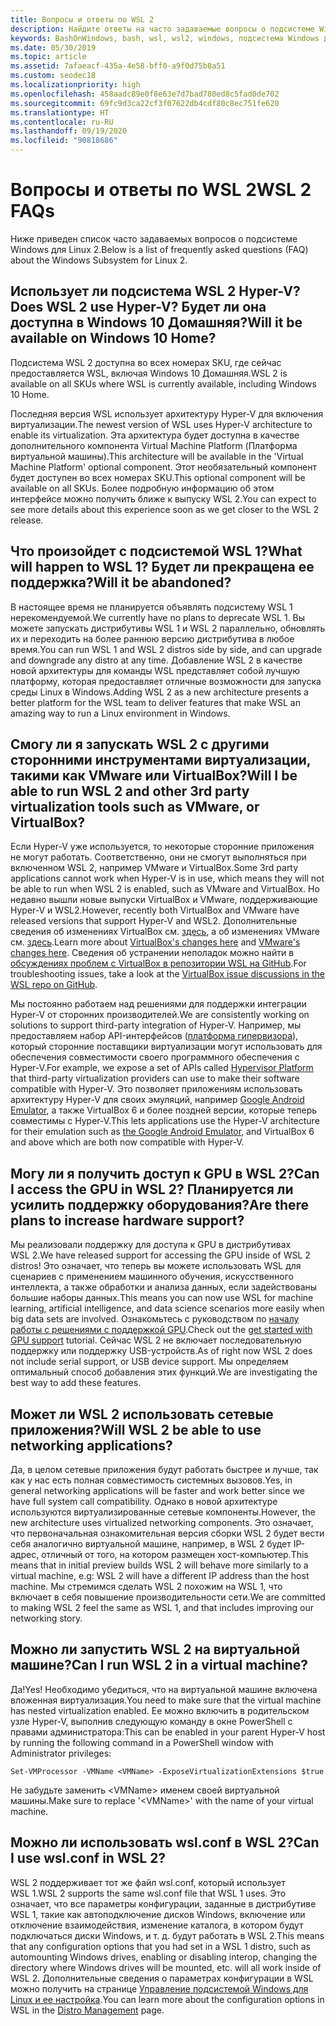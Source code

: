 ```yaml
---
title: Вопросы и ответы по WSL 2
description: Найдите ответы на часто задаваемые вопросы о подсистеме Windows для Linux 2, например о том, можно ли запускать WSL 2 на виртуальной машине.
keywords: BashOnWindows, bash, wsl, wsl2, windows, подсистема Windows для Linux, windowssubsystem, ubuntu, debian, suse, windows 10, установка
ms.date: 05/30/2019
ms.topic: article
ms.assetid: 7afaeacf-435a-4e58-bff0-a9f0d75b8a51
ms.custom: seodec18
ms.localizationpriority: high
ms.openlocfilehash: 458aadc89e0f8e63e7d7bad780ed8c5fad0de702
ms.sourcegitcommit: 69fc9d3ca22cf3f07622db4cdf80c8ec751fe620
ms.translationtype: HT
ms.contentlocale: ru-RU
ms.lasthandoff: 09/19/2020
ms.locfileid: "90818686"
---
```

# <a name="wsl-2-faqs"></a><span data-ttu-id="eec0d-104">Вопросы и ответы по WSL 2</span><span class="sxs-lookup"><span data-stu-id="eec0d-104">WSL 2 FAQs</span></span>

<span data-ttu-id="eec0d-105">Ниже приведен список часто задаваемых вопросов о подсистеме Windows для Linux 2.</span><span class="sxs-lookup"><span data-stu-id="eec0d-105">Below is a list of frequently asked questions (FAQ) about the Windows Subsystem for Linux 2.</span></span>

## <a name="does-wsl-2-use-hyper-v-will-it-be-available-on-windows-10-home"></a><span data-ttu-id="eec0d-106">Использует ли подсистема WSL 2 Hyper-V?</span><span class="sxs-lookup"><span data-stu-id="eec0d-106">Does WSL 2 use Hyper-V?</span></span> <span data-ttu-id="eec0d-107">Будет ли она доступна в Windows 10 Домашняя?</span><span class="sxs-lookup"><span data-stu-id="eec0d-107">Will it be available on Windows 10 Home?</span></span>

<span data-ttu-id="eec0d-108">Подсистема WSL 2 доступна во всех номерах SKU, где сейчас предоставляется WSL, включая Windows 10 Домашняя.</span><span class="sxs-lookup"><span data-stu-id="eec0d-108">WSL 2 is available on all SKUs where WSL is currently available, including Windows 10 Home.</span></span>

<span data-ttu-id="eec0d-109">Последняя версия WSL использует архитектуру Hyper-V для включения виртуализации.</span><span class="sxs-lookup"><span data-stu-id="eec0d-109">The newest version of WSL uses Hyper-V architecture to enable its virtualization.</span></span> <span data-ttu-id="eec0d-110">Эта архитектура будет доступна в качестве дополнительного компонента Virtual Machine Platform (Платформа виртуальной машины).</span><span class="sxs-lookup"><span data-stu-id="eec0d-110">This architecture will be available in the 'Virtual Machine Platform' optional component.</span></span> <span data-ttu-id="eec0d-111">Этот необязательный компонент будет доступен во всех номерах SKU.</span><span class="sxs-lookup"><span data-stu-id="eec0d-111">This optional component will be available on all SKUs.</span></span> <span data-ttu-id="eec0d-112">Более подробную информацию об этом интерфейсе можно получить ближе к выпуску WSL 2.</span><span class="sxs-lookup"><span data-stu-id="eec0d-112">You can expect to see more details about this experience soon as we get closer to the WSL 2 release.</span></span>

## <a name="what-will-happen-to-wsl-1-will-it-be-abandoned"></a><span data-ttu-id="eec0d-113">Что произойдет с подсистемой WSL 1?</span><span class="sxs-lookup"><span data-stu-id="eec0d-113">What will happen to WSL 1?</span></span> <span data-ttu-id="eec0d-114">Будет ли прекращена ее поддержка?</span><span class="sxs-lookup"><span data-stu-id="eec0d-114">Will it be abandoned?</span></span>

<span data-ttu-id="eec0d-115">В настоящее время не планируется объявлять подсистему WSL 1 нерекомендуемой.</span><span class="sxs-lookup"><span data-stu-id="eec0d-115">We currently have no plans to deprecate WSL 1.</span></span> <span data-ttu-id="eec0d-116">Вы можете запускать дистрибутивы WSL 1 и WSL 2 параллельно, обновлять их и переходить на более раннюю версию дистрибутива в любое время.</span><span class="sxs-lookup"><span data-stu-id="eec0d-116">You can run WSL 1 and WSL 2 distros side by side, and can upgrade and downgrade any distro at any time.</span></span> <span data-ttu-id="eec0d-117">Добавление WSL 2 в качестве новой архитектуры для команды WSL представляет собой лучшую платформу, которая предоставляет отличные возможности для запуска среды Linux в Windows.</span><span class="sxs-lookup"><span data-stu-id="eec0d-117">Adding WSL 2 as a new architecture presents a better platform for the WSL team to deliver features that make WSL an amazing way to run a Linux environment in Windows.</span></span>

## <a name="will-i-be-able-to-run-wsl-2-and-other-3rd-party-virtualization-tools-such-as-vmware-or-virtualbox"></a><span data-ttu-id="eec0d-118">Смогу ли я запускать WSL 2 с другими сторонними инструментами виртуализации, такими как VMware или VirtualBox?</span><span class="sxs-lookup"><span data-stu-id="eec0d-118">Will I be able to run WSL 2 and other 3rd party virtualization tools such as VMware, or VirtualBox?</span></span>

<span data-ttu-id="eec0d-119">Если Hyper-V уже используется, то некоторые сторонние приложения не могут работать. Соответственно, они не смогут выполняться при включенном WSL 2, например VMware и VirtualBox.</span><span class="sxs-lookup"><span data-stu-id="eec0d-119">Some 3rd party applications cannot work when Hyper-V is in use, which means they will not be able to run when WSL 2 is enabled, such as VMware and VirtualBox.</span></span> <span data-ttu-id="eec0d-120">Но недавно вышли новые выпуски VirtualBox и VMware, поддерживающие Hyper-V и WSL2.</span><span class="sxs-lookup"><span data-stu-id="eec0d-120">However, recently both VirtualBox and VMware have released versions that support Hyper-V and WSL2.</span></span> <span data-ttu-id="eec0d-121">Дополнительные сведения об изменениях VirtualBox см. [здесь][1], а об изменениях VMware см. [здесь][4].</span><span class="sxs-lookup"><span data-stu-id="eec0d-121">Learn more about [VirtualBox's changes here][1] and [VMware's changes here][4].</span></span> <span data-ttu-id="eec0d-122">Сведения об устранении неполадок можно найти в [обсуждениях проблем с VirtualBox в репозитории WSL на GitHub](https://github.com/MicrosoftDocs/WSL/issues?q=is%3Aissue+virtualbox+sort%3Acomments-desc).</span><span class="sxs-lookup"><span data-stu-id="eec0d-122">For troubleshooting issues, take a look at the [VirtualBox issue discussions in the WSL repo on GitHub](https://github.com/MicrosoftDocs/WSL/issues?q=is%3Aissue+virtualbox+sort%3Acomments-desc).</span></span>

<span data-ttu-id="eec0d-123">Мы постоянно работаем над решениями для поддержки интеграции Hyper-V от сторонних производителей.</span><span class="sxs-lookup"><span data-stu-id="eec0d-123">We are consistently working on solutions to support third-party integration of Hyper-V.</span></span> <span data-ttu-id="eec0d-124">Например, мы предоставляем набор API-интерфейсов ([платформа гипервизора][2]), который сторонние поставщики виртуализации могут использовать для обеспечения совместимости своего программного обеспечения с Hyper-V.</span><span class="sxs-lookup"><span data-stu-id="eec0d-124">For example, we expose a set of APIs called [Hypervisor Platform][2] that third-party virtualization providers can use to make their software compatible with Hyper-V.</span></span> <span data-ttu-id="eec0d-125">Это позволяет приложениям использовать архитектуру Hyper-V для своих эмуляций, например [Google Android Emulator][3], а также VirtualBox 6 и более поздней версии, которые теперь совместимы с Hyper-V.</span><span class="sxs-lookup"><span data-stu-id="eec0d-125">This lets applications use the Hyper-V architecture for their emulation such as [the Google Android Emulator][3], and VirtualBox 6 and above which are both now compatible with Hyper-V.</span></span>

## <a name="can-i-access-the-gpu-in-wsl-2-are-there-plans-to-increase-hardware-support"></a><span data-ttu-id="eec0d-126">Могу ли я получить доступ к GPU в WSL 2?</span><span class="sxs-lookup"><span data-stu-id="eec0d-126">Can I access the GPU in WSL 2?</span></span> <span data-ttu-id="eec0d-127">Планируется ли усилить поддержку оборудования?</span><span class="sxs-lookup"><span data-stu-id="eec0d-127">Are there plans to increase hardware support?</span></span>

<span data-ttu-id="eec0d-128">Мы реализовали поддержку для доступа к GPU в дистрибутивах WSL 2.</span><span class="sxs-lookup"><span data-stu-id="eec0d-128">We have released support for accessing the GPU inside of WSL 2 distros!</span></span> <span data-ttu-id="eec0d-129">Это означает, что теперь вы можете использовать WSL для сценариев с применением машинного обучения, искусственного интеллекта, а также обработки и анализа данных, если задействованы большие наборы данных.</span><span class="sxs-lookup"><span data-stu-id="eec0d-129">This means you can now use WSL for machine learning, artificial intelligence, and data science scenarios more easily when big data sets are involved.</span></span> <span data-ttu-id="eec0d-130">Ознакомьтесь с руководством по [началу работы с решениями с поддержкой GPU](./tutorials/gpu-compute.md).</span><span class="sxs-lookup"><span data-stu-id="eec0d-130">Check out the [get started with GPU support](./tutorials/gpu-compute.md) tutorial.</span></span> <span data-ttu-id="eec0d-131">Сейчас WSL 2 не включает последовательную поддержку или поддержку USB-устройств.</span><span class="sxs-lookup"><span data-stu-id="eec0d-131">As of right now WSL 2 does not include serial support, or USB device support.</span></span> <span data-ttu-id="eec0d-132">Мы определяем оптимальный способ добавления этих функций.</span><span class="sxs-lookup"><span data-stu-id="eec0d-132">We are investigating the best way to add these features.</span></span>

## <a name="will-wsl-2-be-able-to-use-networking-applications"></a><span data-ttu-id="eec0d-133">Может ли WSL 2 использовать сетевые приложения?</span><span class="sxs-lookup"><span data-stu-id="eec0d-133">Will WSL 2 be able to use networking applications?</span></span>

<span data-ttu-id="eec0d-134">Да, в целом сетевые приложения будут работать быстрее и лучше, так как у нас есть полная совместимость системных вызовов.</span><span class="sxs-lookup"><span data-stu-id="eec0d-134">Yes, in general networking applications will be faster and work better since we have full system call compatibility.</span></span> <span data-ttu-id="eec0d-135">Однако в новой архитектуре используются виртуализированные сетевые компоненты.</span><span class="sxs-lookup"><span data-stu-id="eec0d-135">However, the new architecture uses virtualized networking components.</span></span> <span data-ttu-id="eec0d-136">Это означает, что первоначальная ознакомительная версия сборки WSL 2 будет вести себя аналогично виртуальной машине, например, в WSL 2 будет IP-адрес, отличный от того, на котором размещен хост-компьютер.</span><span class="sxs-lookup"><span data-stu-id="eec0d-136">This means that in initial preview builds WSL 2 will behave more similarly to a virtual machine, e.g: WSL 2 will have a different IP address than the host machine.</span></span> <span data-ttu-id="eec0d-137">Мы стремимся сделать WSL 2 похожим на WSL 1, что включает в себя повышение производительности сети.</span><span class="sxs-lookup"><span data-stu-id="eec0d-137">We are committed to making WSL 2 feel the same as WSL 1, and that includes improving our networking story.</span></span> 

## <a name="can-i-run-wsl-2-in-a-virtual-machine"></a><span data-ttu-id="eec0d-138">Можно ли запустить WSL 2 на виртуальной машине?</span><span class="sxs-lookup"><span data-stu-id="eec0d-138">Can I run WSL 2 in a virtual machine?</span></span>

<span data-ttu-id="eec0d-139">Да!</span><span class="sxs-lookup"><span data-stu-id="eec0d-139">Yes!</span></span> <span data-ttu-id="eec0d-140">Необходимо убедиться, что на виртуальной машине включена вложенная виртуализация.</span><span class="sxs-lookup"><span data-stu-id="eec0d-140">You need to make sure that the virtual machine has nested virtualization enabled.</span></span> <span data-ttu-id="eec0d-141">Ее можно включить в родительском узле Hyper-V, выполнив следующую команду в окне PowerShell с правами администратора:</span><span class="sxs-lookup"><span data-stu-id="eec0d-141">This can be enabled in your parent Hyper-V host by running the following command in a PowerShell window with Administrator privileges:</span></span>

`Set-VMProcessor -VMName <VMName> -ExposeVirtualizationExtensions $true`

<span data-ttu-id="eec0d-142">Не забудьте заменить &lt;VMName&gt; именем своей виртуальной машины.</span><span class="sxs-lookup"><span data-stu-id="eec0d-142">Make sure to replace '&lt;VMName&gt;' with the name of your virtual machine.</span></span>

## <a name="can-i-use-wslconf-in-wsl-2"></a><span data-ttu-id="eec0d-143">Можно ли использовать wsl.conf в WSL 2?</span><span class="sxs-lookup"><span data-stu-id="eec0d-143">Can I use wsl.conf in WSL 2?</span></span>

<span data-ttu-id="eec0d-144">WSL 2 поддерживает тот же файл wsl.conf, который использует WSL 1.</span><span class="sxs-lookup"><span data-stu-id="eec0d-144">WSL 2 supports the same wsl.conf file that WSL 1 uses.</span></span> <span data-ttu-id="eec0d-145">Это означает, что все параметры конфигурации, заданные в дистрибутиве WSL 1, такие как автоподключение дисков Windows, включение или отключение взаимодействия, изменение каталога, в котором будут подключаться диски Windows, и т. д. будут работать в WSL 2.</span><span class="sxs-lookup"><span data-stu-id="eec0d-145">This means that any configuration options that you had set in a WSL 1 distro, such as automounting Windows drives, enabling or disabling interop, changing the directory where Windows drives will be mounted, etc. will all work inside of WSL 2.</span></span> <span data-ttu-id="eec0d-146">Дополнительные сведения о параметрах конфигурации в WSL можно получить на странице [Управление подсистемой Windows для Linux и ее настройка](./wsl-config.md).</span><span class="sxs-lookup"><span data-stu-id="eec0d-146">You can learn more about the configuration options in WSL in the [Distro Management](./wsl-config.md) page.</span></span>

 [1]: https://www.virtualbox.org/wiki/Changelog-6.0
 [2]: https://docs.microsoft.com/virtualization/api/
 [3]: https://devblogs.microsoft.com/visualstudio/hyper-v-android-emulator-support/
 [4]: https://blogs.vmware.com/workstation/2020/01/vmware-workstation-tech-preview-20h1.html
